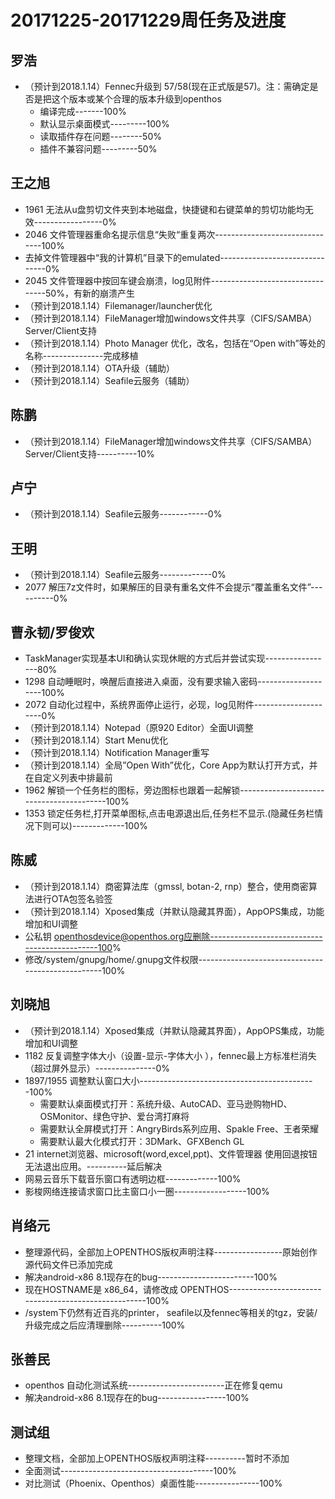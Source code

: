# 20171225-20171229周任务及进度

## 罗浩
- （预计到2018.1.14）Fennec升级到 57/58(现在正式版是57)。注：需确定是否是把这个版本或某个合理的版本升级到openthos
   - 编译完成-------100%
   - 默认显示桌面模式---------100%
   - 读取插件存在问题--------50%
   - 插件不兼容问题---------50%

## 王之旭
- 1961 无法从u盘剪切文件夹到本地磁盘，快捷键和右键菜单的剪切功能均无效-----------------0%
- 2046 文件管理器重命名提示信息“失败“重复两次-------------------------------100%
- 去掉文件管理器中“我的计算机”目录下的emulated-------------------------------0%
- 2045 文件管理器中按回车键会崩溃，log见附件---------------------------------50%，有新的崩溃产生
- （预计到2018.1.14）Filemanager/launcher优化
- （预计到2018.1.14）FileManager增加windows文件共享（CIFS/SAMBA）Server/Client支持
- （预计到2018.1.14）Photo Manager 优化，改名，包括在“Open with”等处的名称---------------完成移植
- （预计到2018.1.14）OTA升级（辅助）
- （预计到2018.1.14）Seafile云服务（辅助）

## 陈鹏
- （预计到2018.1.14）FileManager增加windows文件共享（CIFS/SAMBA）Server/Client支持----------10%

## 卢宁
- （预计到2018.1.14）Seafile云服务------------0%

## 王明
- （预计到2018.1.14）Seafile云服务-------------0%
- 2077 解压7z文件时，如果解压的目录有重名文件不会提示“覆盖重名文件”----------0%

## 曹永韧/罗俊欢
- TaskManager实现基本UI和确认实现休眠的方式后并尝试实现-----------------80%
- 1298 自动睡眠时，唤醒后直接进入桌面，没有要求输入密码--------------------100%
- 2072 自动化过程中，系统界面停止运行，必现，log见附件---------------------0%
- （预计到2018.1.14）Notepad（原920 Editor）全面UI调整
- （预计到2018.1.14）Start Menu优化
- （预计到2018.1.14）Notification Manager重写
- （预计到2018.1.14）全局”Open With”优化，Core App为默认打开方式，并在自定义列表中排最前
- 1962 解锁一个任务栏的图标，旁边图标也跟着一起解锁-----------------------------------------100%
- 1353 锁定任务栏,打开菜单图标,点击电源退出后,任务栏不显示.(隐藏任务栏情况下则可以)-------------100%

## 陈威
- （预计到2018.1.14）商密算法库（gmssl, botan-2, rnp）整合，使用商密算法进行OTA包签名验签
- （预计到2018.1.14）Xposed集成（并默认隐藏其界面），AppOPS集成，功能增加和UI调整
- 公私钥 openthosdevice@openthos.org应删除----------------------------------------------100%
- 修改/system/gnupg/home/.gnupg文件权限--------------------------------------------------100%

## 刘晓旭
- （预计到2018.1.14）Xposed集成（并默认隐藏其界面），AppOPS集成，功能增加和UI调整
- 1182 反复调整字体大小（设置-显示-字体大小 ），fennec最上方标准栏消失（超过屏外显示）---------------0%
- 1897/1955 调整默认窗口大小--------------------------------------------100%
   - 需要默认桌面模式打开：系统升级、AutoCAD、亚马逊购物HD、OSMonitor、绿色守护、爱台湾打麻将
   - 需要默认全屏模式打开：AngryBirds系列应用、Spakle Free、王者荣耀
   - 需要默认最大化模式打开：3DMark、GFXBench GL
- 21 internet浏览器、microsoft(word,excel,ppt)、文件管理器 使用回退按钮无法退出应用。----------延后解决
- 网易云音乐下载音乐窗口有透明边框-------------100%
- 影梭网络连接请求窗口比主窗口小一圈------------------100%

## 肖络元
- 整理源代码，全部加上OPENTHOS版权声明注释-----------------原始创作源代码文件已添加完成
- 解决android-x86 8.1现存在的bug------------------------100%
- 现在HOSTNAME是 x86_64，请修改成 OPENTHOS-----------------------------------------------------100%
- /system下仍然有近百兆的printer， seafile以及fennec等相关的tgz，安装/升级完成之后应清理删除----------100%

## 张善民
- openthos 自动化测试系统------------------------正在修复qemu
- 解决android-x86 8.1现存在的bug-----------------100%

## 测试组
- 整理文档，全部加上OPENTHOS版权声明注释----------暂时不添加
- 全面测试--------------------------------------100%
- 对比测试（Phoenix、Openthos）桌面性能----------------100%
